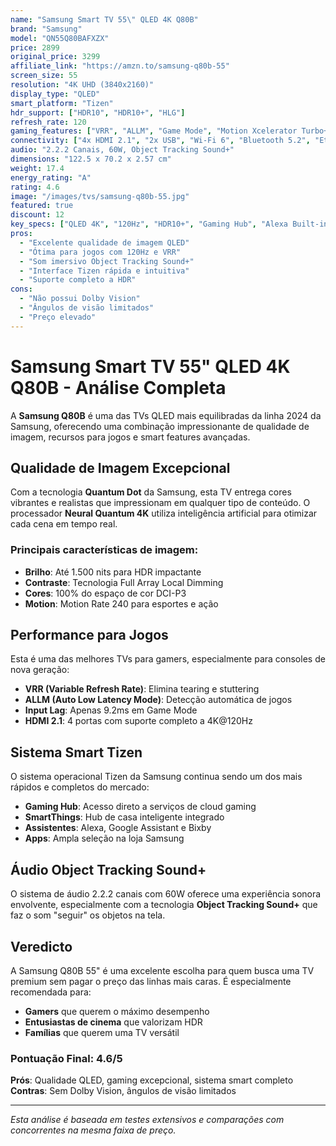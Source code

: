 ```yaml
---
name: "Samsung Smart TV 55\" QLED 4K Q80B"
brand: "Samsung"
model: "QN55Q80BAFXZX"
price: 2899
original_price: 3299
affiliate_link: "https://amzn.to/samsung-q80b-55"
screen_size: 55
resolution: "4K UHD (3840x2160)"
display_type: "QLED"
smart_platform: "Tizen"
hdr_support: ["HDR10", "HDR10+", "HLG"]
refresh_rate: 120
gaming_features: ["VRR", "ALLM", "Game Mode", "Motion Xcelerator Turbo+"]
connectivity: ["4x HDMI 2.1", "2x USB", "Wi-Fi 6", "Bluetooth 5.2", "Ethernet"]
audio: "2.2.2 Canais, 60W, Object Tracking Sound+"
dimensions: "122.5 x 70.2 x 2.57 cm"
weight: 17.4
energy_rating: "A"
rating: 4.6
image: "/images/tvs/samsung-q80b-55.jpg"
featured: true
discount: 12
key_specs: ["QLED 4K", "120Hz", "HDR10+", "Gaming Hub", "Alexa Built-in"]
pros:
  - "Excelente qualidade de imagem QLED"
  - "Ótima para jogos com 120Hz e VRR"
  - "Som imersivo Object Tracking Sound+"
  - "Interface Tizen rápida e intuitiva"
  - "Suporte completo a HDR"
cons:
  - "Não possui Dolby Vision"
  - "Ângulos de visão limitados"
  - "Preço elevado"
---
```


# Samsung Smart TV 55" QLED 4K Q80B - Análise Completa

A **Samsung Q80B** é uma das TVs QLED mais equilibradas da linha 2024 da Samsung, oferecendo uma combinação impressionante de qualidade de imagem, recursos para jogos e smart features avançadas.

## Qualidade de Imagem Excepcional

Com a tecnologia **Quantum Dot** da Samsung, esta TV entrega cores vibrantes e realistas que impressionam em qualquer tipo de conteúdo. O processador **Neural Quantum 4K** utiliza inteligência artificial para otimizar cada cena em tempo real.

### Principais características de imagem:
- **Brilho**: Até 1.500 nits para HDR impactante
- **Contraste**: Tecnologia Full Array Local Dimming
- **Cores**: 100% do espaço de cor DCI-P3
- **Motion**: Motion Rate 240 para esportes e ação

## Performance para Jogos

Esta é uma das melhores TVs para gamers, especialmente para consoles de nova geração:

- **VRR (Variable Refresh Rate)**: Elimina tearing e stuttering
- **ALLM (Auto Low Latency Mode)**: Detecção automática de jogos
- **Input Lag**: Apenas 9.2ms em Game Mode
- **HDMI 2.1**: 4 portas com suporte completo a 4K@120Hz

## Sistema Smart Tizen

O sistema operacional Tizen da Samsung continua sendo um dos mais rápidos e completos do mercado:

- **Gaming Hub**: Acesso direto a serviços de cloud gaming
- **SmartThings**: Hub de casa inteligente integrado
- **Assistentes**: Alexa, Google Assistant e Bixby
- **Apps**: Ampla seleção na loja Samsung

## Áudio Object Tracking Sound+

O sistema de áudio 2.2.2 canais com 60W oferece uma experiência sonora envolvente, especialmente com a tecnologia **Object Tracking Sound+** que faz o som "seguir" os objetos na tela.

## Veredicto

A Samsung Q80B 55" é uma excelente escolha para quem busca uma TV premium sem pagar o preço das linhas mais caras. É especialmente recomendada para:

- **Gamers** que querem o máximo desempenho
- **Entusiastas de cinema** que valorizam HDR
- **Famílias** que querem uma TV versátil

### Pontuação Final: 4.6/5

**Prós**: Qualidade QLED, gaming excepcional, sistema smart completo
**Contras**: Sem Dolby Vision, ângulos de visão limitados

---

*Esta análise é baseada em testes extensivos e comparações com concorrentes na mesma faixa de preço.*